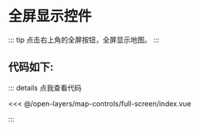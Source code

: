 <script setup>
import Map from './index.vue'
</script>
# 全屏显示控件

::: tip
点击右上角的全屏按钮，全屏显示地图。
:::

<Map />

## 代码如下:

::: details 点我查看代码

<<< @/open-layers/map-controls/full-screen/index.vue

:::
